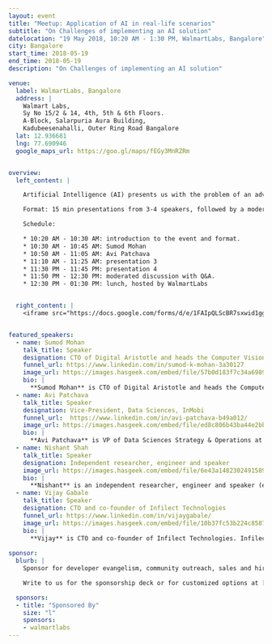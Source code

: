 ```yaml
---
layout: event
title: "Meetup: Application of AI in real-life scenarios"
subtitle: "On Challenges of implementing an AI solution"
datelocation: "19 May 2018, 10:20 AM - 1:30 PM, WalmartLabs, Bangalore"
city: Bangalore
start_time: 2018-05-19
end_time: 2018-05-19
description: "On Challenges of implementing an AI solution"

venue:
  label: WalmartLabs, Bangalore
  address: |
    Walmart Labs,
    Sy No 15/2 & 14, 4th, 5th & 6th Floors.
    A-Block, Salarpuria Aura Building,
    Kadubeesenahalli, Outer Ring Road Bangalore
  lat: 12.936681
  lng: 77.690946
  google_maps_url: https://goo.gl/maps/fEGy3MnRZRm


overview:
  left_content: |

    Artificial Intelligence (AI) presents us with the problem of an advanced technology who's applications are yet to be discovered. In this event, we will hear four cases where AI has been applied in real-life scenarios, followed by a discussion on how do we discover what problems to solve with AI, and when to apply AI to a use case versus when to use other technologies and approaches.  

    Format: 15 min presentations from 3-4 speakers, followed by a moderated Q&A and chat with the audience

    Schedule:

    * 10:20 AM - 10:30 AM: introduction to the event and format.
    * 10:30 AM - 10:45 AM: Sumod Mohan
    * 10:50 AM - 11:05 AM: Avi Patchava
    * 11:10 AM - 11:25 AM: presentation 3
    * 11:30 PM - 11:45 PM: presentation 4
    * 11:50 PM - 12:30 PM: moderated discussion with Q&A. 
    * 12:30 PM - 01:30 PM: lunch, hosted by WalmartLabs


  right_content: |
    <iframe src="https://docs.google.com/forms/d/e/1FAIpQLScBR7sxwid1ggXlyDjF-_tXeX_S7NMJf4y-SAeARxqK1cJXCw/viewform?embedded=true" frameborder="0" marginheight="0" marginwidth="0" style="width:100%; height:45rem;">Loading...</iframe>


featured_speakers:
  - name: Sumod Mohan
    talk_title: Speaker
    designation: CTO of Digital Aristotle and heads the Computer Vision and Machine Learning at Soliton Technologies
    funnel_url: https://www.linkedin.com/in/sumod-k-mohan-3a30127
    image_url: https://images.hasgeek.com/embed/file/57b0d183f7c34a69894adaa376f9531f?size=200x200
    bio: |
      **Sumod Mohan** is CTO of Digital Aristotle and heads the Computer Vision and Machine Learning at Soliton Technologies. His experience spans Computer Vision, Machine Learning, 3D Vision, Deep Learning, NLP, Graph Algorithms, Probabilistic Graphical Models, Code Optimization and Parallelization and has worked in the Computer Vision and Machine Learning for past 10+ years. His broad research interest is in application of Graph Algorithms and Probabilistic Graphical Models in Computer Vision and holds an M.S degree from Clemson University, USA with specialization in Intelligent Systems and Robotics. Prior to this after dropping out of his Ph.D program, he worked for HighlightCam Inc, a startup in California where he led Computer Vision Algorithm Development.
  - name: Avi Patchava
    talk_title: Speaker
    designation: Vice-President, Data Sciences, InMobi
    funnel_url:  https://www.linkedin.com/in/avi-patchava-b49a012/
    image_url: https://images.hasgeek.com/embed/file/ed8c806b43ba44e2bb5ed27150842a36?size=200x200
    bio: |
      **Avi Patchava** is VP of Data Sciences Strategy & Operations at InMobi. Avi leads the Data Science and Artificial Intelligence teams in Bangalore and is also a leader of InMobi's wider data strategy. Prior to InMobi, he was with McKinsey&Co's Advanced Analytics practice across the UK, Asia and India. He has led teams delivering operations, sales and strategy transformations in which data science and machine learning models were at the heart of the transformation. Avi is a research economist by training, with masters degrees from the University of Oxford and the London School of Economics. His academic areas of interest are in development and education economics. Avi is also an active blogger on the implications of AI technology for Indian macroeconomics.
  - name: Nishant Shah
    talk_title: Speaker
    designation: Independent researcher, engineer and speaker
    image_url: https://images.hasgeek.com/embed/file/6e43a1482302491589fde6ed118aa1f9
    bio: |
      **Nishant** is an independent researcher, engineer and speaker (ex-IBM Research, Ph.D., Carnegie Mellon) who loves to distill and transform complex technology into consumable products. He has experience across academia, industry and startups. He helps companies understand and maneuver through the complex, evolving AI space and build cutting-edge solutions which maximize ROI and enable market leadership. He enjoys teaching and giving talks on different theoretical and practical aspects of deep learning and AI.
  - name: Vijay Gabale
    talk_title: Speaker
    designation: CTO and co-founder of Infilect Technologies
    funnel_url: https://www.linkedin.com/in/vijaygabale/
    image_url: https://images.hasgeek.com/embed/file/10b37fc53b224c8587a9483b80fa363c
    bio: |
      **Vijay** is CTO and co-founder of Infilect Technologies. Infilect offers several products in the domain of entertainment, media, and retail by leveraging visual data and providing visual intelligence. Vijay is a PhD from IIT Bombay, and ex-research-scientist IBM Research.
      
sponsor:
  blurb: |
    Sponsor for developer evangelism, community outreach, sales and hiring.

    Write to us for the sponsorship deck or for customized options at [info@hasgeek.com](mailto:info@hasgeek.com) 

  sponsors:
  - title: "Sponsored By"
    size: "l"
    sponsors:
    - walmartlabs
---
```

